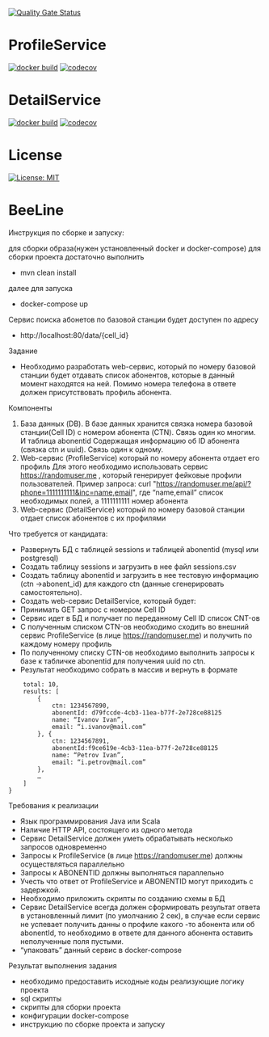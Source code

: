 <!--
![Java CI with Maven](https://github.com/ScoobyMax/BeeLine/workflows/Java%20CI%20with%20Maven/badge.svg)
[![Build Status](https://travis-ci.com/scoobymax/beeline.svg)](https://travis-ci.com/ScoobyMax/beeline)
-->
[![Quality Gate Status](https://sonarcloud.io/api/project_badges/measure?project=ScoobyMax_Beeline&metric=alert_status)](https://sonarcloud.io/dashboard?id=ScoobyMax_Beeline)

# ProfileService
[![docker build](https://img.shields.io/docker/cloud/build/scoobymax/profileservice)](https://cloud.docker.com/u/ScoobyMax/repository/docker/scoobymax/profileservice)
[![codecov](https://codecov.io/gh/ScoobyMax/profileservice/branch/master/graph/badge.svg)](https://codecov.io/gh/ScoobyMax/profileservice)


# DetailService
[![docker build](https://img.shields.io/docker/cloud/build/scoobymax/detailservice)](https://cloud.docker.com/u/ScoobyMax/repository/docker/scoobymax/detailservice)
[![codecov](https://codecov.io/gh/ScoobyMax/detailservice/branch/master/graph/badge.svg)](https://codecov.io/gh/ScoobyMax/detailservice)



# License
[![License: MIT](https://img.shields.io/badge/License-MIT-yellow.svg)](https://opensource.org/licenses/MIT)


# BeeLine
Инструкция по сборке и запуску:

для сборки образа(нужен установленный docker и docker-compose) 
для сборки проекта достаточно выполнить 
- mvn clean install

далее для запуска
- docker-compose up

Сервис поиска абонетов по базовой станции будет доступен по адресу 
- http://localhost:80/data/{cell_id}


Задание

-	Необходимо разработать web-сервис, который по номеру базовой станции будет отдавать список абонентов, которые в данный момент находятся на ней. Помимо номера телефона в ответе должен присутствовать профиль абонента. 

Компоненты
1.	База данных (DB). В базе данных хранится связка номера базовой станции(Cell ID) с номером абонента (CTN). Связь один ко многим.  
И таблица abonentid Содержащая информацию об ID абонента (связка ctn и uuid). Связь один к одному.  
2.	Web-сервис (ProfileService) который по номеру абонента отдает его профиль 
Для этого необходимо использовать сервис https://randomuser.me , который генерирует фейковые профили пользователей. 
Пример запроса: 
   curl "https://randomuser.me/api/?phone=1111111111&inc=name,email", где “name,email” список необходимых полей, а 1111111111 номер абонента
3.	Web-сервис (DetailService) который по номеру базовой станции отдает список абонентов с их профилями

Что требуется от кандидата:
-	Развернуть  БД с таблицей sessions  и таблицей abonentid (mysql или postgresql) 
-	Создать таблицу sessions и загрузить в нее файл sessions.csv
-	Создать таблицу abonentid и загрузить в нее тестовую информацию (ctn ->abonent_id) для каждого ctn (данные сгенерировать самостоятельно).
-	Создать web-сервис DetailService, который будет:
-	Принимать GET запрос с номером Cell ID 
-	Сервис идет в БД и получает по переданному Cell ID список CNT-ов
-	С полученным списком CTN-ов необходимо сходить во внешний сервис ProfileService (в лице https://randomuser.me) и получить по каждому номеру профиль
-	По полученному списку CTN-ов необходимо выполнить запросы к базе  к табличке abonentid для получения uuid по ctn.
-	Результат необходимо собрать в массив и вернуть в формате 

```{
	total: 10,
	results: [
		{
			ctn: 1234567890,
			abonentId: d79fccde-4cb3-11ea-b77f-2e728ce88125
			name: “Ivanov Ivan”,
			email: “i.ivanov@mail.com”
		}, {
			ctn: 1234567891,
			abonentId:f9ce619e-4cb3-11ea-b77f-2e728ce88125 
			name: “Petrov Ivan”,
			email: “i.petrov@mail.com”
		}, 
		…
	]
}
```
Требования к реализации 
-	Язык программирования Java или Scala
-	Наличие HTTP API, состоящего из одного метода
-	Сервис DetailService должен уметь обрабатывать несколько запросов одновременно
-	Запросы к ProfileService (в лице https://randomuser.me) должны осуществляться параллельно
-	Запросы к ABONENTID должны выполняться параллельно
-	Учесть что ответ от  ProfileService и  ABONENTID могут приходить с задержкой.
-	Необходимо приложить скрипты по созданию схемы в БД
-	Сервис DetailService  всегда должен сформировать результат ответа в установленный лимит (по умолчанию 2 сек), в случае если сервис не успевает получить данны о профиле какого -то абонента или об abonentId, то необходимо в ответе для данного абонента оставить неполученные поля пустыми.
-	“упаковать” данный сервис в docker-compose 

Результат выполнения задания
- необходимо предоставить исходные коды реализующие логику проекта
- sql скрипты
- скрипты для сборки проекта
- конфигурации docker-compose
- инструкцию по сборке проекта и запуску

